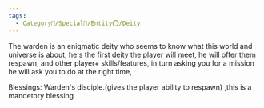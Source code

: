 ```yaml
---
tags:
  - Category🔰/Special🌟/Entity⭕/Deity
---
```

The warden is an enigmatic deity who seems to know what this world and universe is about, he's the first deity the player will meet, he will offer them respawn, and other player+ skills/features, in turn asking you for a mission he will ask you to do at the right time,

Blessings:
	Warden's disciple.(gives the player ability to respawn) ,this is a mandetory blessing
	
